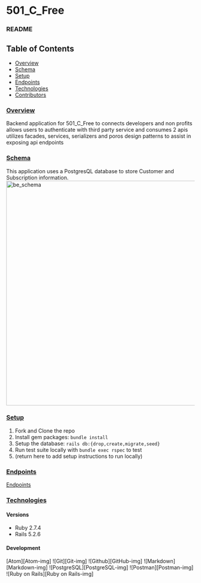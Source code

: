 # 501_C_Free
### README

## Table of Contents
- [Overview](#overview)
- [Schema](#schema)
- [Setup](#dev-setup)
- [Endpoints](#json-contract)
- [Technologies](#technologies)
- [Contributors](#contributors)

### <ins>Overview</ins>
Backend application for 501_C_Free to
connects developers and non profits
allows users to authenticate with third party service and consumes 2 apis
utilizes facades, services, serializers and poros design patterns to assist in exposing api endpoints

### <ins>Schema</ins>
This application uses a PostgresQL database to store Customer and Subscription information.
<img width="600" alt="be_schema" src="https://user-images.githubusercontent.com/92329376/164086840-03363d87-9cb2-4fce-8644-10126b9da4e3.png">

### <ins>Setup</ins>
1. Fork and Clone the repo
2. Install gem packages: `bundle install`
3. Setup the database: `rails db:{drop,create,migrate,seed}`
4. Run test suite locally with `bundle exec rspec` to test
5. (return here to add setup instructions to run locally)

### <ins>Endpoints</ins>
[Endpoints](https://github.com/cdelpone/tea-subscriptions/blob/main/endpoints.md)

### <ins>Technologies</ins>

#### Versions
- Ruby 2.7.4
- Rails 5.2.6

#### Development
[Atom][Atom-img]
![Git][Git-img]
![Github][GitHub-img]
![Markdown][Markdown-img]
![PostgreSQL][PostgreSQL-img]
![Postman][Postman-img]
![Ruby on Rails][Ruby on Rails-img]

